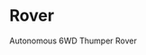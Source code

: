 # Rover
Autonomous 6WD Thumper Rover 

<p align="center">
  <src="https://github.com/gpldecha/gpldecha.github.io/blob/master/images/projects/rover/rover.gif">
</p>
